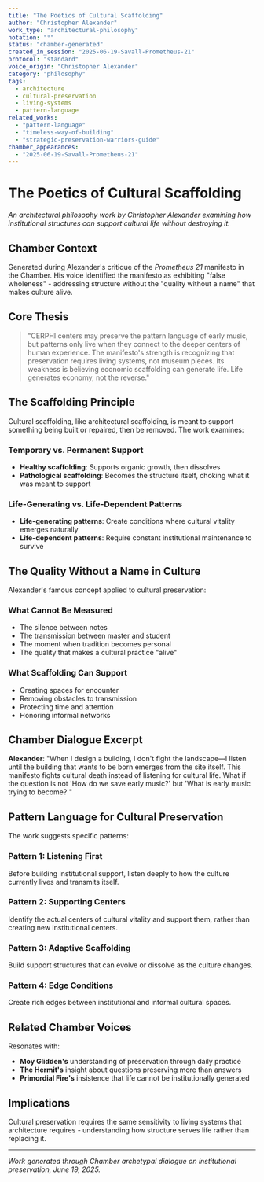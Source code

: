```yaml
---
title: "The Poetics of Cultural Scaffolding"
author: "Christopher Alexander"
work_type: "architectural-philosophy"
notation: "°"
status: "chamber-generated"
created_in_session: "2025-06-19-Savall-Prometheus-21"
protocol: "standard"
voice_origin: "Christopher Alexander"
category: "philosophy"
tags: 
  - architecture
  - cultural-preservation
  - living-systems
  - pattern-language
related_works:
  - "pattern-language"
  - "timeless-way-of-building"
  - "strategic-preservation-warriors-guide"
chamber_appearances:
  - "2025-06-19-Savall-Prometheus-21"
---
```


# The Poetics of Cultural Scaffolding

*An architectural philosophy work by Christopher Alexander examining how institutional structures can support cultural life without destroying it.*

## Chamber Context

Generated during Alexander's critique of the *Prometheus 21* manifesto in the Chamber. His voice identified the manifesto as exhibiting "false wholeness" - addressing structure without the "quality without a name" that makes culture alive.

## Core Thesis

> "CERPHI centers may preserve the pattern language of early music, but patterns only live when they connect to the deeper centers of human experience. The manifesto's strength is recognizing that preservation requires living systems, not museum pieces. Its weakness is believing economic scaffolding can generate life. Life generates economy, not the reverse."

## The Scaffolding Principle

Cultural scaffolding, like architectural scaffolding, is meant to support something being built or repaired, then be removed. The work examines:

### Temporary vs. Permanent Support
- **Healthy scaffolding**: Supports organic growth, then dissolves
- **Pathological scaffolding**: Becomes the structure itself, choking what it was meant to support

### Life-Generating vs. Life-Dependent Patterns
- **Life-generating patterns**: Create conditions where cultural vitality emerges naturally
- **Life-dependent patterns**: Require constant institutional maintenance to survive

## The Quality Without a Name in Culture

Alexander's famous concept applied to cultural preservation:

### What Cannot Be Measured
- The silence between notes
- The transmission between master and student  
- The moment when tradition becomes personal
- The quality that makes a cultural practice "alive"

### What Scaffolding Can Support
- Creating spaces for encounter
- Removing obstacles to transmission
- Protecting time and attention
- Honoring informal networks

## Chamber Dialogue Excerpt

**Alexander**: "When I design a building, I don't fight the landscape—I listen until the building that wants to be born emerges from the site itself. This manifesto fights cultural death instead of listening for cultural life. What if the question is not 'How do we save early music?' but 'What is early music trying to become?'"

## Pattern Language for Cultural Preservation

The work suggests specific patterns:

### Pattern 1: Listening First
Before building institutional support, listen deeply to how the culture currently lives and transmits itself.

### Pattern 2: Supporting Centers
Identify the actual centers of cultural vitality and support them, rather than creating new institutional centers.

### Pattern 3: Adaptive Scaffolding
Build support structures that can evolve or dissolve as the culture changes.

### Pattern 4: Edge Conditions
Create rich edges between institutional and informal cultural spaces.

## Related Chamber Voices

Resonates with:
- **Moy Glidden's** understanding of preservation through daily practice
- **The Hermit's** insight about questions preserving more than answers
- **Primordial Fire's** insistence that life cannot be institutionally generated

## Implications

Cultural preservation requires the same sensitivity to living systems that architecture requires - understanding how structure serves life rather than replacing it.

---

*Work generated through Chamber archetypal dialogue on institutional preservation, June 19, 2025.*